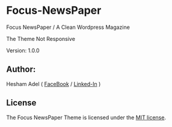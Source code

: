 # Focus-NewsPaper
Focus NewsPaper / A Clean Wordpress Magazine

The Theme Not Responsive

Version:  1.0.0

## Author:
Hesham Adel ( [FaceBook](https://www.facebook.com/Hesham.H.Adel) / [Linked-In](https://www.linkedin.com/in/heshamadel000) )


## License

The Focus NewsPaper Theme is licensed under the [MIT license](https://opensource.org/licenses/MIT).
